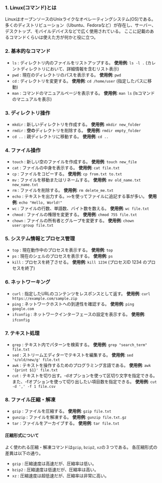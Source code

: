 ### 1. Linux(コマンド)とは

LinuxはオープンソースのUnixライクなオペレーティングシステム(OS)である。多くのディストリビューション（Ubuntu、Fedoraなど）が存在し、サーバー、デスクトップ、モバイルデバイスなどで広く使用されている。
ここに記載のあるコマンドくらいは使えた方が何かと役に立つ。

### 2. 基本的なコマンド

- `ls` : ディレクトリ内のファイルをリストアップする。
  **使用例**: `ls -l .` (カレントディレクトリにおいて、詳細情報を含むリスト表示)
- `pwd` : 現在のディレクトリのパスを表示する。
  **使用例**: `pwd`
- `cd` : ディレクトリを変更する。
  **使用例**: `cd /home/user` (指定したパスに移動)
- `man` : コマンドのマニュアルページを表示する。
  **使用例**: `man ls` (lsコマンドのマニュアルを表示)

### 3. ディレクトリ操作

- `mkdir` : 新しいディレクトリを作成する。
  **使用例**: `mkdir new_folder`
- `rmdir` : **空の**ディレクトリを削除する。
  **使用例**: `rmdir empty_folder`
- `cd ..` : 親ディレクトリに移動する。
  **使用例**: `cd ..`

### 4. ファイル操作

- `touch` : 新しい空のファイルを作成する。
  **使用例**: `touch new_file`
- `cat` : ファイルの中身を表示する。
  **使用例**: `cat file.txt`
- `cp` : ファイルをコピーする。
  **使用例**: `cp from.txt to.txt`
- `mv` : ファイルを移動またはリネームする。
  **使用例**: `mv old_name.txt new_name.txt`
- `rm` : ファイルを削除する。
  **使用例**: `rm delete_me.txt`
- `echo` : テキストを出力する。`>>`を使ってファイルに追記する事が多い。
  **使用例**: `echo "Hello, World!"`
- `wc` : ファイルの行数、単語数、バイト数を数える。
  **使用例**: `wc file.txt`
- `chmod` : ファイルの権限を変更する。
  **使用例**: `chmod 755 file.txt`
- `chown` : ファイルの所有者とグループを変更する。
  **使用例**: `chown user:group file.txt`

### 5. システム情報とプロセス管理

- `top` : 現在動作中のプロセスを表示する。
  **使用例**: `top`
- `ps` : 現在のシェルのプロセスを表示する。
  **使用例**: `ps`
- `kill` : プロセスを終了させる。
  **使用例**: `kill 1234` (プロセスID 1234 のプロセスを終了)

### 6. ネットワーキング

- `curl` : 指定したURLのコンテンツをレスポンスとして返す。
  **使用例**: `curl https://example.com/sample.zip`
- `ping` : ネットワークホストへの到達性を確認する。
  **使用例**: `ping google.com`
- `ifconfig` : ネットワークインターフェースの設定を表示する。
  **使用例**: `ifconfig`

### 7. テキスト処理

- `grep` : テキスト内でパターンを検索する。
  **使用例**: `grep "search_term" file.txt`
- `sed` : ストリームエディターでテキストを編集する。
  **使用例**: `sed 's/old/new/g' file.txt`
- `awk` : テキストを操作するためのプログラミング言語である。
  **使用例**: `awk '{print $1}' file.txt`
- `cut` : テキストを切り出す。-dオプションを使って区切り文字を指定できる。また、-fオプションを使って切り出したい項目数を指定できる。
  **使用例**: `cut -d ',' -f 1 file.csv`

### 8. ファイル圧縮・解凍

- `gzip` : ファイルを圧縮する。
  **使用例**: `gzip file.txt`
- `gunzip` : ファイルを解凍する。
  **使用例**: `gunzip file.txt.gz`
- `tar` : ファイルをアーカイブする。
  **使用例**: `tar file.txt`

#### 圧縮形式について

よく使われる圧縮・解凍コマンドは`gzip`, `bzip2`, `xz`の３つである。
各圧縮形式の差異は以下の通り。

- `gzip` : 圧縮速度は高速だが、圧縮率は低い。
- `bzip2` : 圧縮速度は低速だが、圧縮率は高い。
- `xz` : 圧縮速度は超低速だが、圧縮率は非常に高い。
